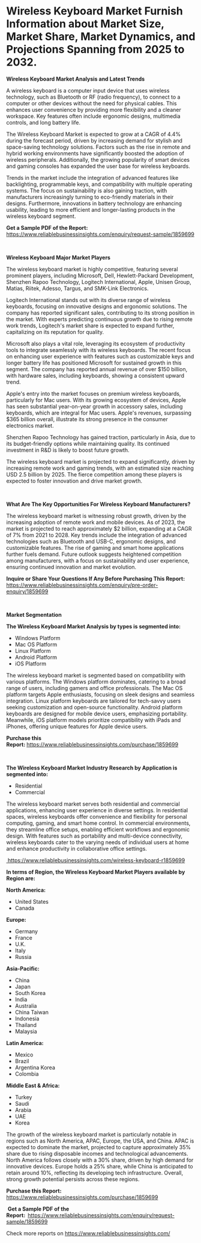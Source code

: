 <p><h1>Wireless Keyboard Market Furnish Information about Market Size, Market Share, Market Dynamics, and Projections Spanning from 2025 to 2032.</h1></p><p><strong>Wireless Keyboard Market Analysis and Latest Trends</strong></p>
<p><p>A wireless keyboard is a computer input device that uses wireless technology, such as Bluetooth or RF (radio frequency), to connect to a computer or other devices without the need for physical cables. This enhances user convenience by providing more flexibility and a cleaner workspace. Key features often include ergonomic designs, multimedia controls, and long battery life.</p><p>The Wireless Keyboard Market is expected to grow at a CAGR of 4.4% during the forecast period, driven by increasing demand for stylish and space-saving technology solutions. Factors such as the rise in remote and hybrid working environments have significantly boosted the adoption of wireless peripherals. Additionally, the growing popularity of smart devices and gaming consoles has expanded the user base for wireless keyboards. </p><p>Trends in the market include the integration of advanced features like backlighting, programmable keys, and compatibility with multiple operating systems. The focus on sustainability is also gaining traction, with manufacturers increasingly turning to eco-friendly materials in their designs. Furthermore, innovations in battery technology are enhancing usability, leading to more efficient and longer-lasting products in the wireless keyboard segment.</p></p>
<p><strong>Get a Sample PDF of the Report:&nbsp;</strong> <a href="https://www.reliablebusinessinsights.com/enquiry/request-sample/1859699?utm_campaign=2924&utm_medium=2&utm_source=Github&utm_content=ia&utm_term=04042025&utm_id=wireless-keyboard">https://www.reliablebusinessinsights.com/enquiry/request-sample/1859699</a></p>
<p>&nbsp;</p>
<p><strong>Wireless Keyboard Major Market Players</strong></p>
<p><p>The wireless keyboard market is highly competitive, featuring several prominent players, including Microsoft, Dell, Hewlett-Packard Development, Shenzhen Rapoo Technology, Logitech International, Apple, Unisen Group, Matias, Riitek, Adesso, Targus, and SMK-Link Electronics.</p><p>Logitech International stands out with its diverse range of wireless keyboards, focusing on innovative designs and ergonomic solutions. The company has reported significant sales, contributing to its strong position in the market. With experts predicting continuous growth due to rising remote work trends, Logitech's market share is expected to expand further, capitalizing on its reputation for quality.</p><p>Microsoft also plays a vital role, leveraging its ecosystem of productivity tools to integrate seamlessly with its wireless keyboards. The recent focus on enhancing user experience with features such as customizable keys and longer battery life has positioned Microsoft for sustained growth in this segment. The company has reported annual revenue of over $150 billion, with hardware sales, including keyboards, showing a consistent upward trend.</p><p>Apple's entry into the market focuses on premium wireless keyboards, particularly for Mac users. With its growing ecosystem of devices, Apple has seen substantial year-on-year growth in accessory sales, including keyboards, which are integral for Mac users. Apple's revenues, surpassing $365 billion overall, illustrate its strong presence in the consumer electronics market.</p><p>Shenzhen Rapoo Technology has gained traction, particularly in Asia, due to its budget-friendly options while maintaining quality. Its continued investment in R&D is likely to boost future growth.</p><p>The wireless keyboard market is projected to expand significantly, driven by increasing remote work and gaming trends, with an estimated size reaching USD 2.5 billion by 2025. The fierce competition among these players is expected to foster innovation and drive market growth.</p></p>
<p>&nbsp;</p>
<p><strong>What Are The Key Opportunities For Wireless Keyboard Manufacturers?</strong></p>
<p><p>The wireless keyboard market is witnessing robust growth, driven by the increasing adoption of remote work and mobile devices. As of 2023, the market is projected to reach approximately $2 billion, expanding at a CAGR of 7% from 2021 to 2028. Key trends include the integration of advanced technologies such as Bluetooth and USB-C, ergonomic designs, and customizable features. The rise of gaming and smart home applications further fuels demand. Future outlook suggests heightened competition among manufacturers, with a focus on sustainability and user experience, ensuring continued innovation and market evolution.</p></p>
<p><strong>Inquire or Share Your Questions If Any Before Purchasing This Report:</strong> <a href="https://www.reliablebusinessinsights.com/enquiry/pre-order-enquiry/1859699?utm_campaign=2924&utm_medium=2&utm_source=Github&utm_content=ia&utm_term=04042025&utm_id=wireless-keyboard">https://www.reliablebusinessinsights.com/enquiry/pre-order-enquiry/1859699</a></p>
<p>&nbsp;</p>
<p><strong>Market Segmentation</strong></p>
<p><strong>The Wireless Keyboard Market Analysis by types is segmented into:</strong></p>
<p><ul><li>Windows Platform</li><li>Mac OS Platform</li><li>Linux Platform</li><li>Android Platform</li><li>iOS Platform</li></ul></p>
<p><p>The wireless keyboard market is segmented based on compatibility with various platforms. The Windows platform dominates, catering to a broad range of users, including gamers and office professionals. The Mac OS platform targets Apple enthusiasts, focusing on sleek designs and seamless integration. Linux platform keyboards are tailored for tech-savvy users seeking customization and open-source functionality. Android platform keyboards are designed for mobile device users, emphasizing portability. Meanwhile, iOS platform models prioritize compatibility with iPads and iPhones, offering unique features for Apple device users.</p></p>
<p><strong>Purchase this Report:&nbsp;</strong><a href="https://www.reliablebusinessinsights.com/purchase/1859699?utm_campaign=2924&utm_medium=2&utm_source=Github&utm_content=ia&utm_term=04042025&utm_id=wireless-keyboard">https://www.reliablebusinessinsights.com/purchase/1859699</a></p>
<p>&nbsp;</p>
<p><strong>The Wireless Keyboard Market Industry Research by Application is segmented into:</strong></p>
<p><ul><li>Residential</li><li>Commercial</li></ul></p>
<p><p>The wireless keyboard market serves both residential and commercial applications, enhancing user experience in diverse settings. In residential spaces, wireless keyboards offer convenience and flexibility for personal computing, gaming, and smart home control. In commercial environments, they streamline office setups, enabling efficient workflows and ergonomic design. With features such as portability and multi-device connectivity, wireless keyboards cater to the varying needs of individual users at home and enhance productivity in collaborative office settings.</p></p>
<p><a href="https://www.reliablebusinessinsights.com/wireless-keyboard-r1859699?utm_campaign=2924&utm_medium=2&utm_source=Github&utm_content=ia&utm_term=04042025&utm_id=wireless-keyboard">&nbsp;https://www.reliablebusinessinsights.com/wireless-keyboard-r1859699</a></p>
<p><strong>In terms of Region, the Wireless Keyboard Market Players available by Region are:</strong></p>
<p>
    <p> <strong> North America: </strong>
        <ul>
            <li>United States</li>
            <li>Canada</li>
        </ul>
        </p> 
    <p> <strong> Europe: </strong>
        <ul>
            <li>Germany</li>
            <li>France</li>
            <li>U.K.</li>
            <li>Italy</li>
            <li>Russia</li>
        </ul>
        </p> 
    <p> <strong> Asia-Pacific: </strong>
        <ul>
            <li>China</li>
            <li>Japan</li>
            <li>South Korea</li>
            <li>India</li>
            <li>Australia</li>
            <li>China Taiwan</li>
            <li>Indonesia</li>
            <li>Thailand</li>
            <li>Malaysia</li>
        </ul>
        </p> 
    <p> <strong> Latin America: </strong>
        <ul>
            <li>Mexico</li>
            <li>Brazil</li>
            <li>Argentina Korea</li>
            <li>Colombia</li>
        </ul>
        </p> 
    <p> <strong> Middle East & Africa: </strong>
        <ul>
            <li>Turkey</li>
            <li>Saudi</li>
            <li>Arabia</li>
            <li>UAE</li>
            <li>Korea</li>
        </ul>
    </p>
    </p>
<p><p>The growth of the wireless keyboard market is particularly notable in regions such as North America, APAC, Europe, the USA, and China. APAC is expected to dominate the market, projected to capture approximately 35% share due to rising disposable incomes and technological advancements. North America follows closely with a 30% share, driven by high demand for innovative devices. Europe holds a 25% share, while China is anticipated to retain around 10%, reflecting its developing tech infrastructure. Overall, strong growth potential persists across these regions.</p></p>
<p><strong>Purchase this Report: </strong><a href="https://www.reliablebusinessinsights.com/purchase/1859699?utm_campaign=2924&utm_medium=2&utm_source=Github&utm_content=ia&utm_term=04042025&utm_id=wireless-keyboard">https://www.reliablebusinessinsights.com/purchase/1859699</a></p>
<p>&nbsp;<strong>Get a Sample PDF of the Report:&nbsp;&nbsp;</strong><a href="https://www.reliablebusinessinsights.com/enquiry/request-sample/1859699?utm_campaign=2924&utm_medium=2&utm_source=Github&utm_content=ia&utm_term=04042025&utm_id=wireless-keyboard">https://www.reliablebusinessinsights.com/enquiry/request-sample/1859699</a></p>
<p><strong></strong></p>
<p>Check more reports on <a href="https://www.reliablebusinessinsights.com/?utm_campaign=2924&utm_medium=2&utm_source=Github&utm_content=ia&utm_term=04042025&utm_id=wireless-keyboard">https://www.reliablebusinessinsights.com/</a></p>